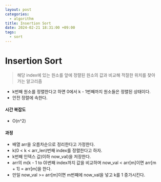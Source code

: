 ```yaml
---
layout: post
categories:
  - algorithm
title: Insertion Sort
date: 2024-02-21 18:31:00 +09:00
tags:
  - sort
---
```

# Insertion Sort
>해당 index에 있는 원소를 앞에 정렬된 원소의 값과 비교해 적절한 위치를 찾아가는 알고리즘

- k번째 원소를 정렬한다고 하면 0에서 k - 1번째까지 원소들은 정렬된 상태이다.
- 안전 정렬에 속한다.

#### 시간 복잡도
- O(n^2)

#### 과정
- 배열 arr을 오름차순으로 정리한다고 가정한다.
- k(0 < k < arr_len)번째 index를 정렬한다고 하자.
- k번째 인덱스 값(이하 now_val)을 저장한다.
- arr의 m(k - 1 to 0)번째 index까지 값을 비교하며 now_val < arr\[m]이면 arr\[m + 1] = arr\[m]을 한다.
- 만일 now_val >= arr\[m]이면 m번째에 now_val을 넣고 k를 1 증가시킨다.